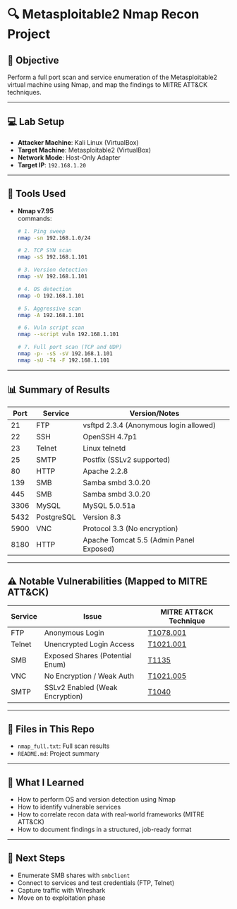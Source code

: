 
# 🔍 Metasploitable2 Nmap Recon Project

## 📌 Objective

Perform a full port scan and service enumeration of the Metasploitable2 virtual machine using Nmap, and map the findings to MITRE ATT&CK techniques.

---

## 💻 Lab Setup

- **Attacker Machine**: Kali Linux (VirtualBox)
- **Target Machine**: Metasploitable2 (VirtualBox)
- **Network Mode**: Host-Only Adapter
- **Target IP**: `192.168.1.20`

---

## 🧰 Tools Used

- **Nmap v7.95**  
  commands:
  ```bash
  # 1. Ping sweep
  nmap -sn 192.168.1.0/24

  # 2. TCP SYN scan
  nmap -sS 192.168.1.101

  # 3. Version detection
  nmap -sV 192.168.1.101

  # 4. OS detection
  nmap -O 192.168.1.101

  # 5. Aggressive scan
  nmap -A 192.168.1.101

  # 6. Vuln script scan
  nmap --script vuln 192.168.1.101

  # 7. Full port scan (TCP and UDP)
  nmap -p- -sS -sV 192.168.1.101
  nmap -sU -T4 -F 192.168.1.101
  ```

---

## 📊 Summary of Results

| Port | Service     | Version/Notes                              |
|------|-------------|--------------------------------------------|
| 21   | FTP         | vsftpd 2.3.4 (Anonymous login allowed)     |
| 22   | SSH         | OpenSSH 4.7p1                              |
| 23   | Telnet      | Linux telnetd                              |
| 25   | SMTP        | Postfix (SSLv2 supported)                  |
| 80   | HTTP        | Apache 2.2.8                               |
| 139  | SMB         | Samba smbd 3.0.20                          |
| 445  | SMB         | Samba smbd 3.0.20                          |
| 3306 | MySQL       | MySQL 5.0.51a                              |
| 5432 | PostgreSQL  | Version 8.3                                |
| 5900 | VNC         | Protocol 3.3 (No encryption)               |
| 8180 | HTTP        | Apache Tomcat 5.5 (Admin Panel Exposed)   |

---

## ⚠️ Notable Vulnerabilities (Mapped to MITRE ATT&CK)

| Service | Issue                              | MITRE ATT&CK Technique |
|---------|-------------------------------------|-------------------------|
| FTP     | Anonymous Login                     | [T1078.001](https://attack.mitre.org/techniques/T1078/001/) |
| Telnet  | Unencrypted Login Access            | [T1021.001](https://attack.mitre.org/techniques/T1021/001/) |
| SMB     | Exposed Shares (Potential Enum)     | [T1135](https://attack.mitre.org/techniques/T1135/) |
| VNC     | No Encryption / Weak Auth           | [T1021.005](https://attack.mitre.org/techniques/T1021/005/) |
| SMTP    | SSLv2 Enabled (Weak Encryption)     | [T1040](https://attack.mitre.org/techniques/T1040/) |

---

## 📁 Files in This Repo

- `nmap_full.txt`: Full scan results
- `README.md`: Project summary

---

## 🧠 What I Learned

- How to perform OS and version detection using Nmap  
- How to identify vulnerable services  
- How to correlate recon data with real-world frameworks (MITRE ATT&CK)  
- How to document findings in a structured, job-ready format  

---

## 🚀 Next Steps

- Enumerate SMB shares with `smbclient`  
- Connect to services and test credentials (FTP, Telnet)  
- Capture traffic with Wireshark  
- Move on to exploitation phase
